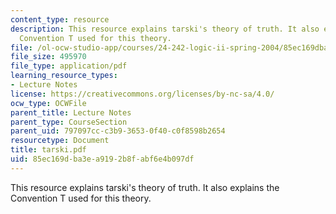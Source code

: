 ```yaml
---
content_type: resource
description: This resource explains tarski's theory of truth. It also explains the
  Convention T used for this theory.
file: /ol-ocw-studio-app/courses/24-242-logic-ii-spring-2004/85ec169dba3ea9192b8fabf6e4b097df_tarski.pdf
file_size: 495970
file_type: application/pdf
learning_resource_types:
- Lecture Notes
license: https://creativecommons.org/licenses/by-nc-sa/4.0/
ocw_type: OCWFile
parent_title: Lecture Notes
parent_type: CourseSection
parent_uid: 797097cc-c3b9-3653-0f40-c0f8598b2654
resourcetype: Document
title: tarski.pdf
uid: 85ec169d-ba3e-a919-2b8f-abf6e4b097df
---
```

This resource explains tarski's theory of truth. It also explains the Convention T used for this theory.